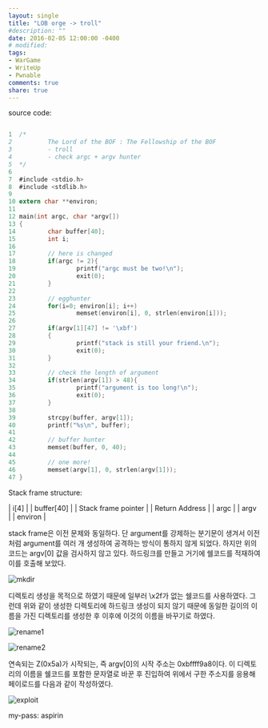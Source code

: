 ```yaml
---
layout: single
title: "LOB orge -> troll"
#description: ""
date: 2016-02-05 12:00:00 -0400
# modified: 
tags: 
- WarGame
- WriteUp
- Pwnable
comments: true
share: true
---
```


source code:

```c

1  ﻿/*
2          The Lord of the BOF : The Fellowship of the BOF
3          - troll
4          - check argc + argv hunter
5  */
6  
7  #include <stdio.h>
8  #include <stdlib.h>
9  
10 extern char **environ;
11 
12 main(int argc, char *argv[])
13 {
14         char buffer[40];
15         int i;
16 
17         // here is changed
18         if(argc != 2){
19                 printf("argc must be two!\n");
20                 exit(0);
21         }
22 
23         // egghunter
24         for(i=0; environ[i]; i++)
25                 memset(environ[i], 0, strlen(environ[i]));
26 
27         if(argv[1][47] != '\xbf')
28         {
29                 printf("stack is still your friend.\n");
30                 exit(0);
31         }
32 
33         // check the length of argument
34         if(strlen(argv[1]) > 48){
35                 printf("argument is too long!\n");
36                 exit(0);
37         }
38 
39         strcpy(buffer, argv[1]);
40         printf("%s\n", buffer);
41 
42         // buffer hunter
43         memset(buffer, 0, 40);
44 
45         // one more!
46         memset(argv[1], 0, strlen(argv[1]));
47 }

```

Stack frame structure:

| i[4] |
| buffer[40] |
| Stack frame pointer |
| Return Address |
| argc |
| argv |
| environ |


stack frame은 이전 문제와 동일하다. 단 argument를 강제하는 분기문이 생겨서 이전처럼 argument를 여러 개 생성하여 공격하는 방식이 통하지 않게 되었다.
하지만 위의 코드는 argv[0] 값을 검사하지 않고 있다. 하드링크를 만들고 거기에 쉘코드를 적재하여 이를 호출해 보았다.

![mkdir]({{site.url}}{{site.baseurl}}/assets/images/2016-02-05-LOB-08/0.png)

디렉토리 생성을 목적으로 하였기 때문에 일부러 \x2f가 없는 쉘코드를 사용하였다. 그런데 위와 같이 생성한 디렉토리에 하드링크 생성이 되지 않기 때문에 동일한 길이의 이름을 가진 디렉토리를 생성한 후 이후에 이것의 이름을 바꾸기로 하였다.

![rename1]({{site.url}}{{site.baseurl}}/assets/images/2016-02-05-LOB-08/1.png)

![rename2]({{site.url}}{{site.baseurl}}/assets/images/2016-02-05-LOB-08/2.png)

연속되는 Z(0x5a)가 시작되는, 즉 argv[0]의 시작 주소는 0xbffff9a8이다. 이 디렉토리의 이름을 쉘코드를 포함한 문자열로 바꾼 후 진입하여 위에서 구한 주소지를 응용해 페이로드를 다음과 같이 작성하였다.

![exploit]({{site.url}}{{site.baseurl}}/assets/images/2016-02-05-LOB-08/0.png)


my-pass: aspirin
